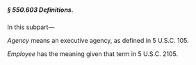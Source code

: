 ##### § 550.603 Definitions. #####

In this subpart—

*Agency* means an executive agency, as defined in 5 U.S.C. 105.

*Employee* has the meaning given that term in 5 U.S.C. 2105.